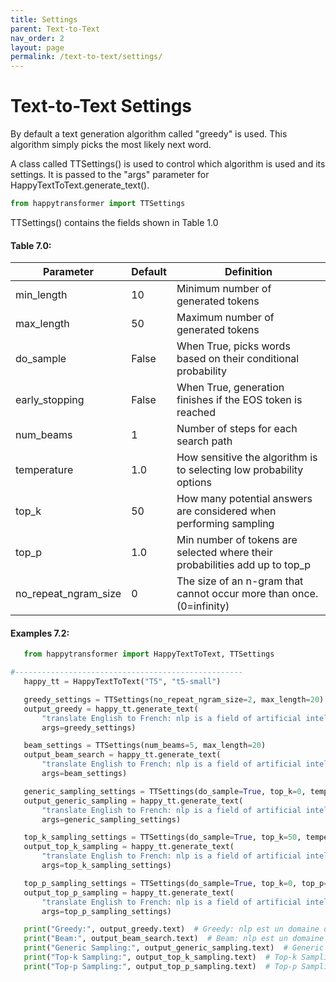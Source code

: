 ```yaml
---
title: Settings
parent: Text-to-Text
nav_order: 2
layout: page
permalink: /text-to-text/settings/
---
```


# Text-to-Text Settings

By default a text generation algorithm called "greedy" is used.
This algorithm simply picks the most likely next word. 


A class called TTSettings() is used to control which algorithm is used and its settings. 
It is passed to the "args" parameter for HappyTextToText.generate_text(). 

```python
from happytransformer import TTSettings
```

TTSettings() contains the  fields shown in Table 1.0 

#### Table 7.0:  

| Parameter            |Default| Definition                                                                 |
|----------------------|-------|----------------------------------------------------------------------------|
| min_length           | 10    | Minimum number of generated tokens                                         |
| max_length           | 50    | Maximum number of generated tokens                                         |
| do_sample            | False | When True, picks words based on their conditional probability              |
| early_stopping       | False | When True, generation finishes if the EOS token is reached                 |
| num_beams            | 1     | Number of steps for each search path                                       |
| temperature          | 1.0   | How sensitive the algorithm is to selecting low probability options        |
| top_k                | 50    | How many potential answers are considered when performing sampling         | 
| top_p                | 1.0   | Min number of tokens are selected where their probabilities add up to top_p|
| no_repeat_ngram_size | 0     | The size of an n-gram that cannot occur more than once. (0=infinity)       |


#### Examples 7.2:  
 
 ```python
    from happytransformer import HappyTextToText, TTSettings

#---------------------------------------------------
    happy_tt = HappyTextToText("T5", "t5-small")

    greedy_settings = TTSettings(no_repeat_ngram_size=2, max_length=20)
    output_greedy = happy_tt.generate_text(
        "translate English to French: nlp is a field of artificial intelligence ",
        args=greedy_settings)

    beam_settings = TTSettings(num_beams=5, max_length=20)
    output_beam_search = happy_tt.generate_text(
        "translate English to French: nlp is a field of artificial intelligence ",
        args=beam_settings)

    generic_sampling_settings = TTSettings(do_sample=True, top_k=0, temperature=0.7, max_length=20)
    output_generic_sampling = happy_tt.generate_text(
        "translate English to French: nlp is a field of artificial intelligence ",
        args=generic_sampling_settings)

    top_k_sampling_settings = TTSettings(do_sample=True, top_k=50, temperature=0.7, max_length=20)
    output_top_k_sampling = happy_tt.generate_text(
        "translate English to French: nlp is a field of artificial intelligence ",
        args=top_k_sampling_settings)

    top_p_sampling_settings = TTSettings(do_sample=True, top_k=0, top_p=0.8, temperature=0.7, max_length=20)
    output_top_p_sampling = happy_tt.generate_text(
        "translate English to French: nlp is a field of artificial intelligence ",
        args=top_p_sampling_settings)

    print("Greedy:", output_greedy.text)  # Greedy: nlp est un domaine de l'intelligence artificielle
    print("Beam:", output_beam_search.text)  # Beam: nlp est un domaine de l'intelligence artificielle
    print("Generic Sampling:", output_generic_sampling.text)  # Generic Sampling: nlp est un champ d'intelligence artificielle
    print("Top-k Sampling:", output_top_k_sampling.text)  # Top-k Sampling: nlp est un domaine de l’intelligence artificielle
    print("Top-p Sampling:", output_top_p_sampling.text)  # Top-p Sampling: nlp est un domaine de l'intelligence artificielle

```

